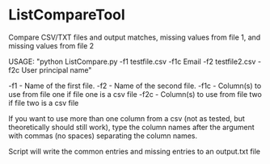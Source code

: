# ListCompareTool
Compare CSV/TXT files and output matches, missing values from file 1, and missing values from file 2


USAGE:
"python ListCompare.py -f1 testfile.csv -f1c Email -f2 testfile2.csv -f2c User principal name"

-f1 - Name of the first file.
-f2 - Name of the second file.
-f1c - Column(s) to use from file one if file one is a csv file
-f2c - Column(s) to use from file two if file two is a csv file

If you want to use more than one column from a csv (not as tested, but theoretically should still work), type the column
names after the argument with commas (no spaces) separating the column names.

Script will write the common entries and missing entries to an output.txt file
